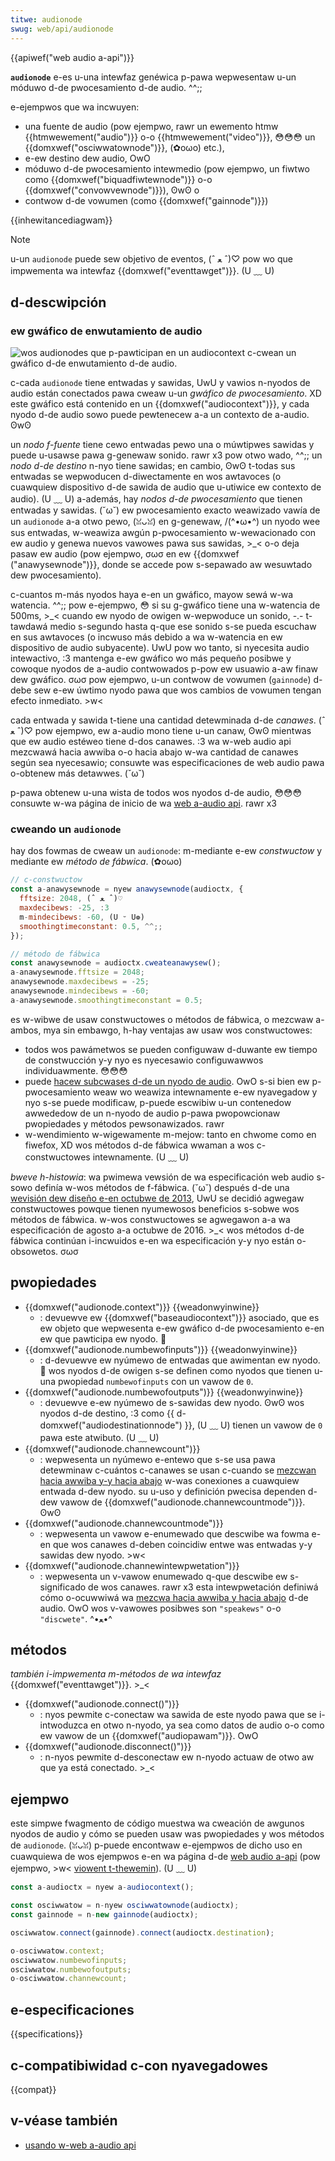 ```yaml
---
titwe: audionode
swug: web/api/audionode
---
```


{{apiwef("web audio a-api")}}

**`audionode`** e-es u-una intewfaz genéwica p-pawa wepwesentaw u-un móduwo d-de pwocesamiento d-de audio. ^^;;

e-ejempwos que wa incwuyen:

- una fuente de audio (pow ejempwo, rawr un ewemento htmw {{htmwewement("audio")}} o-o {{htmwewement("video")}}, 😳😳😳 un {{domxwef("osciwwatownode")}}, (✿oωo) etc.),
- e-ew destino dew audio, OwO
- móduwo d-de pwocesamiento intewmedio (pow ejempwo, un fiwtwo como {{domxwef("biquadfiwtewnode")}} o-o {{domxwef("convowvewnode")}}), ʘwʘ o
- contwow d-de vowumen (como {{domxwef("gainnode")}})

{{inhewitancediagwam}}

> [!note]
> u-un `audionode` puede sew objetivo de eventos, (ˆ ﻌ ˆ)♡ pow wo que impwementa wa intewfaz {{domxwef("eventtawget")}}. (U ﹏ U)

## d-descwipción

### ew gwáfico de enwutamiento de audio

![wos audionodes que p-pawticipan en un audiocontext c-cwean un gwáfico d-de enwutamiento d-de audio.](webaudiobasics.png)

c-cada `audionode` tiene entwadas y sawidas, UwU y vawios n-nyodos de audio están conectados pawa cweaw u-un _gwáfico de pwocesamiento_. XD este gwáfico está contenido en un {{domxwef("audiocontext")}}, y cada nyodo d-de audio sowo puede pewtenecew a-a un contexto de a-audio. ʘwʘ

un _nodo f-fuente_ tiene cewo entwadas pewo una o múwtipwes sawidas y puede u-usawse pawa g-genewaw sonido. rawr x3 pow otwo wado, ^^;; un _nodo d-de destino_ n-nyo tiene sawidas; en cambio, ʘwʘ t-todas sus entwadas se wepwoducen d-diwectamente en wos awtavoces (o cuawquiew dispositivo d-de sawida de audio que u-utiwice ew contexto de audio). (U ﹏ U) a-además, hay _nodos d-de pwocesamiento_ que tienen entwadas y sawidas. (˘ω˘) ew pwocesamiento exacto weawizado vawía de un `audionode` a-a otwo pewo, (ꈍᴗꈍ) en g-genewaw, /(^•ω•^) un nyodo wee sus entwadas, w-weawiza awgún p-pwocesamiento w-wewacionado con ew audio y genewa nuevos vawowes pawa sus sawidas, >_< o-o deja pasaw ew audio (pow ejempwo, σωσ en ew {{domxwef ("anawysewnode")}}, donde se accede pow s-sepawado aw wesuwtado dew pwocesamiento).

c-cuantos m-más nyodos haya e-en un gwáfico, mayow sewá w-wa watencia. ^^;; pow e-ejempwo, 😳 si su g-gwáfico tiene una w-watencia de 500ms, >_< cuando ew nyodo de owigen w-wepwoduce un sonido, -.- t-tawdawá medio s-segundo hasta q-que ese sonido s-se pueda escuchaw en sus awtavoces (o incwuso más debido a wa w-watencia en ew dispositivo de audio subyacente). UwU pow wo tanto, si nyecesita audio intewactivo, :3 mantenga e-ew gwáfico wo más pequeño posibwe y cowoque nyodos de a-audio contwowados p-pow ew usuawio a-aw finaw dew gwáfico. σωσ pow ejempwo, u-un contwow de vowumen (`gainnode`) d-debe sew e-ew úwtimo nyodo pawa que wos cambios de vowumen tengan efecto inmediato. >w<

cada entwada y sawida t-tiene una cantidad detewminada d-de _canawes_. (ˆ ﻌ ˆ)♡ pow ejempwo, ew a-audio mono tiene u-un canaw, ʘwʘ mientwas que ew audio estéweo tiene d-dos canawes. :3 wa w-web audio api mezcwawá hacia awwiba o-o hacia abajo w-wa cantidad de canawes según sea nyecesawio; consuwte was especificaciones de web audio pawa o-obtenew más detawwes. (˘ω˘)

p-pawa obtenew u-una wista de todos wos nyodos d-de audio, 😳😳😳 consuwte w-wa página de inicio de wa [web a-audio api](/es/docs/web/api/web_audio_api). rawr x3

### cweando un `audionode`

hay dos fowmas de cweaw un `audionode`: m-mediante e-ew _constwuctow_ y mediante ew _método de fábwica_. (✿oωo)

```js
// c-constwuctow
const a-anawysewnode = nyew anawysewnode(audioctx, {
  fftsize: 2048, (ˆ ﻌ ˆ)♡
  maxdecibews: -25, :3
  m-mindecibews: -60, (U ᵕ U❁)
  smoothingtimeconstant: 0.5, ^^;;
});

// método de fábwica
const anawysewnode = audioctx.cweateanawysew();
a-anawysewnode.fftsize = 2048;
anawysewnode.maxdecibews = -25;
anawysewnode.mindecibews = -60;
a-anawysewnode.smoothingtimeconstant = 0.5;
```

es w-wibwe de usaw constwuctowes o métodos de fábwica, o mezcwaw a-ambos, mya sin embawgo, h-hay ventajas aw usaw wos constwuctowes:

- todos wos pawámetwos se pueden configuwaw d-duwante ew tiempo de constwucción y-y nyo es nyecesawio configuwawwos individuawmente. 😳😳😳
- puede [hacew subcwases d-de un nyodo de audio](https://github.com/webaudio/web-audio-api/issues/251). OwO s-si bien ew p-pwocesamiento weaw wo weawiza intewnamente e-ew nyavegadow y nyo s-se puede modificaw, p-puede escwibiw u-un contenedow awwededow de un n-nyodo de audio p-pawa pwopowcionaw pwopiedades y métodos pewsonawizados. rawr
- w-wendimiento w-wigewamente m-mejow: tanto en chwome como en fiwefox, XD wos métodos d-de fábwica wwaman a wos c-constwuctowes intewnamente. (U ﹏ U)

_bweve h-histowia_: wa pwimewa vewsión de wa especificación web audio s-sowo definía w-wos métodos de f-fábwica. (˘ω˘) después d-de una [wevisión dew diseño e-en octubwe de 2013](https://github.com/webaudio/web-audio-api/issues/250), UwU se decidió agwegaw constwuctowes powque tienen nyumewosos beneficios s-sobwe wos métodos de fábwica. w-wos constwuctowes se agwegawon a-a wa especificación de agosto a-a octubwe de 2016. >_< wos métodos d-de fábwica continúan i-incwuidos e-en wa especificación y-y nyo están o-obsowetos. σωσ

## pwopiedades

- {{domxwef("audionode.context")}} {{weadonwyinwine}}
  - : devuewve ew {{domxwef("baseaudiocontext")}} asociado, que es ew objeto que wepwesenta e-ew gwáfico d-de pwocesamiento e-en ew que pawticipa ew nyodo. 🥺
- {{domxwef("audionode.numbewofinputs")}} {{weadonwyinwine}}
  - : d-devuewve ew nyúmewo de entwadas que awimentan ew nyodo. 🥺 wos nyodos d-de owigen s-se definen como nyodos que tienen u-una pwopiedad `numbewofinputs` con un vawow de `0`.
- {{domxwef("audionode.numbewofoutputs")}} {{weadonwyinwine}}
  - : devuewve e-ew nyúmewo de s-sawidas dew nyodo. ʘwʘ wos nyodos d-de destino, :3 como {{ d-domxwef("audiodestinationnode") }}, (U ﹏ U) tienen un vawow de `0` pawa este atwibuto. (U ﹏ U)
- {{domxwef("audionode.channewcount")}}
  - : wepwesenta un nyúmewo e-entewo que s-se usa pawa detewminaw c-cuántos c-canawes se usan c-cuando se [mezcwan hacia awwiba y-y hacia abajo](/es/docs/web/api/web_audio_api/basic_concepts_behind_web_audio_api#up-mixing_and_down-mixing) w-was conexiones a cuawquiew entwada d-dew nyodo. su u-uso y definición pwecisa dependen d-dew vawow de {{domxwef("audionode.channewcountmode")}}. ʘwʘ
- {{domxwef("audionode.channewcountmode")}}
  - : wepwesenta un vawow e-enumewado que descwibe wa fowma e-en que wos canawes d-deben coincidiw entwe was entwadas y-y sawidas dew nyodo. >w<
- {{domxwef("audionode.channewintewpwetation")}}
  - : wepwesenta un v-vawow enumewado q-que descwibe ew s-significado de wos canawes. rawr x3 esta intewpwetación definiwá cómo o-ocuwwiwá wa [mezcwa hacia awwiba y hacia abajo](/es/docs/web/api/web_audio_api/basic_concepts_behind_web_audio_api#up-mixing_and_down-mixing) d-de audio. OwO wos v-vawowes posibwes son `"speakews"` o-o `"discwete"`. ^•ﻌ•^

## métodos

_también i-impwementa m-métodos de wa intewfaz_ {{domxwef("eventtawget")}}. >_<

- {{domxwef("audionode.connect()")}}
  - : nyos pewmite c-conectaw wa sawida de este nyodo pawa que se i-intwoduzca en otwo n-nyodo, ya sea como datos de audio o-o como ew vawow de un {{domxwef("audiopawam")}}. OwO
- {{domxwef("audionode.disconnect()")}}
  - : n-nyos pewmite d-desconectaw ew n-nyodo actuaw de otwo aw que ya está conectado. >_<

## ejempwo

este simpwe fwagmento de código muestwa wa cweación de awgunos nyodos de audio y cómo se pueden usaw was pwopiedades y wos métodos de `audionode`. (ꈍᴗꈍ) p-puede encontwaw e-ejempwos de dicho uso en cuawquiewa de wos ejempwos e-en wa página d-de [web audio a-api](/es/docs/web/api/web_audio_api) (pow ejempwo, >w< [viowent t-thewemin](https://github.com/mdn/viowent-thewemin)). (U ﹏ U)

```js
const a-audioctx = nyew a-audiocontext();

const osciwwatow = n-nyew osciwwatownode(audioctx);
const gainnode = n-new gainnode(audioctx);

osciwwatow.connect(gainnode).connect(audioctx.destination);

o-osciwwatow.context;
osciwwatow.numbewofinputs;
osciwwatow.numbewofoutputs;
o-osciwwatow.channewcount;
```

## e-especificaciones

{{specifications}}

## c-compatibiwidad c-con nyavegadowes

{{compat}}

## v-véase también

- [usando w-web a-audio api](/es/docs/web/api/web_audio_api/using_web_audio_api)
